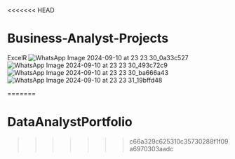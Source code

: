<<<<<<< HEAD
# Business-Analyst-Projects
ExcelR
![WhatsApp Image 2024-09-10 at 23 23 30_0a33c527](https://github.com/user-attachments/assets/d02fee2c-61ce-4251-b7a3-21dc298de361)
![WhatsApp Image 2024-09-10 at 23 23 30_493c72c9](https://github.com/user-attachments/assets/70c964f1-d8bd-45bd-aa09-f0e115b62176)
![WhatsApp Image 2024-09-10 at 23 23 30_ba666a43](https://github.com/user-attachments/assets/a2856cbc-e703-477a-9048-f9974aee239d)
![WhatsApp Image 2024-09-10 at 23 23 31_19bffd48](https://github.com/user-attachments/assets/e3731da9-232c-4cf6-a27c-3388d891bd83)

=======
# DataAnalystPortfolio
>>>>>>> c66a329c625310c35730288f1f09a6970303aadc
